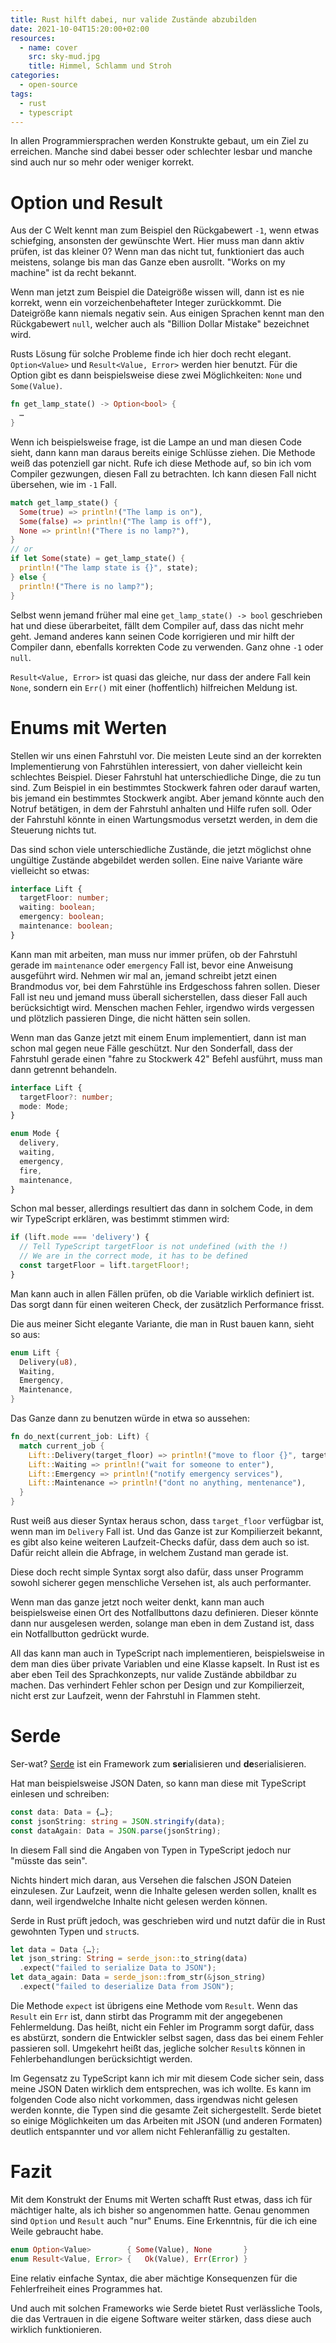 ```yaml
---
title: Rust hilft dabei, nur valide Zustände abzubilden
date: 2021-10-04T15:20:00+02:00
resources:
  - name: cover
    src: sky-mud.jpg
    title: Himmel, Schlamm und Stroh
categories:
  - open-source
tags:
  - rust
  - typescript
---
```

In allen Programmiersprachen werden Konstrukte gebaut, um ein Ziel zu erreichen.
Manche sind dabei besser oder schlechter lesbar und manche sind auch nur so mehr oder weniger korrekt.

<!--more-->

# Option und Result

Aus der C Welt kennt man zum Beispiel den Rückgabewert `-1`, wenn etwas schiefging, ansonsten der gewünschte Wert.
Hier muss man dann aktiv prüfen, ist das kleiner 0?
Wenn man das nicht tut, funktioniert das auch meistens, solange bis man das Ganze eben ausrollt.
"Works on my machine" ist da recht bekannt.

Wenn man jetzt zum Beispiel die Dateigröße wissen will, dann ist es nie korrekt, wenn ein vorzeichenbehafteter Integer zurückkommt.
Die Dateigröße kann niemals negativ sein.
Aus einigen Sprachen kennt man den Rückgabewert `null`, welcher auch als "Billion Dollar Mistake" bezeichnet wird.

Rusts Lösung für solche Probleme finde ich hier doch recht elegant.
`Option<Value>` und `Result<Value, Error>` werden hier benutzt.
Für die Option gibt es dann beispielsweise diese zwei Möglichkeiten: `None` und `Some(Value)`.

```rust
fn get_lamp_state() -> Option<bool> {
  …
}
```

Wenn ich beispielsweise frage, ist die Lampe an und man diesen Code sieht, dann kann man daraus bereits einige Schlüsse ziehen.
Die Methode weiß das potenziell gar nicht.
Rufe ich diese Methode auf, so bin ich vom Compiler gezwungen, diesen Fall zu betrachten.
Ich kann diesen Fall nicht übersehen, wie im `-1` Fall.

```rust
match get_lamp_state() {
  Some(true) => println!("The lamp is on"),
  Some(false) => println!("The lamp is off"),
  None => println!("There is no lamp?"),
}
// or
if let Some(state) = get_lamp_state() {
  println!("The lamp state is {}", state);
} else {
  println!("There is no lamp?");
}
```

Selbst wenn jemand früher mal eine `get_lamp_state() -> bool` geschrieben hat und diese überarbeitet, fällt dem Compiler auf, dass das nicht mehr geht.
Jemand anderes kann seinen Code korrigieren und mir hilft der Compiler dann, ebenfalls korrekten Code zu verwenden.
Ganz ohne `-1` oder `null`.

`Result<Value, Error>` ist quasi das gleiche, nur dass der andere Fall kein `None`, sondern ein `Err()` mit einer (hoffentlich) hilfreichen Meldung ist.

# Enums mit Werten

Stellen wir uns einen Fahrstuhl vor.
Die meisten Leute sind an der korrekten Implementierung von Fahrstühlen interessiert, von daher vielleicht kein schlechtes Beispiel.
Dieser Fahrstuhl hat unterschiedliche Dinge, die zu tun sind.
Zum Beispiel in ein bestimmtes Stockwerk fahren oder darauf warten, bis jemand ein bestimmtes Stockwerk angibt.
Aber jemand könnte auch den Notruf betätigen, in dem der Fahrstuhl anhalten und Hilfe rufen soll.
Oder der Fahrstuhl könnte in einen Wartungsmodus versetzt werden, in dem die Steuerung nichts tut.

Das sind schon viele unterschiedliche Zustände, die jetzt möglichst ohne ungültige Zustände abgebildet werden sollen.
Eine naive Variante wäre vielleicht so etwas:

```typescript
interface Lift {
  targetFloor: number;
  waiting: boolean;
  emergency: boolean;
  maintenance: boolean;
}
```

Kann man mit arbeiten, man muss nur immer prüfen, ob der Fahrstuhl gerade im `maintenance` oder `emergency` Fall ist, bevor eine Anweisung ausgeführt wird.
Nehmen wir mal an, jemand schreibt jetzt einen Brandmodus vor, bei dem Fahrstühle ins Erdgeschoss fahren sollen.
Dieser Fall ist neu und jemand muss überall sicherstellen, dass dieser Fall auch berücksichtigt wird.
Menschen machen Fehler, irgendwo wirds vergessen und plötzlich passieren Dinge, die nicht hätten sein sollen.

Wenn man das Ganze jetzt mit einem Enum implementiert, dann ist man schon mal gegen neue Fälle geschützt.
Nur den Sonderfall, dass der Fahrstuhl gerade einen "fahre zu Stockwerk 42" Befehl ausführt, muss man dann getrennt behandeln.

```typescript
interface Lift {
  targetFloor?: number;
  mode: Mode;
}

enum Mode {
  delivery,
  waiting,
  emergency,
  fire,
  maintenance,
}
```

Schon mal besser, allerdings resultiert das dann in solchem Code, in dem wir TypeScript erklären, was bestimmt stimmen wird:

```typescript
if (lift.mode === 'delivery') {
  // Tell TypeScript targetFloor is not undefined (with the !)
  // We are in the correct mode, it has to be defined
  const targetFloor = lift.targetFloor!;
}
```

Man kann auch in allen Fällen prüfen, ob die Variable wirklich definiert ist.
Das sorgt dann für einen weiteren Check, der zusätzlich Performance frisst.

Die aus meiner Sicht elegante Variante, die man in Rust bauen kann, sieht so aus:

```rust
enum Lift {
  Delivery(u8),
  Waiting,
  Emergency,
  Maintenance,
}
```

Das Ganze dann zu benutzen würde in etwa so aussehen:

```rust
fn do_next(current_job: Lift) {
  match current_job {
    Lift::Delivery(target_floor) => println!("move to floor {}", target_floor),
    Lift::Waiting => println!("wait for someone to enter"),
    Lift::Emergency => println!("notify emergency services"),
    Lift::Maintenance => println!("dont no anything, mentenance"),
  }
}
```

Rust weiß aus dieser Syntax heraus schon, dass `target_floor` verfügbar ist, wenn man im `Delivery` Fall ist.
Und das Ganze ist zur Kompilierzeit bekannt, es gibt also keine weiteren Laufzeit-Checks dafür, dass dem auch so ist.
Dafür reicht allein die Abfrage, in welchem Zustand man gerade ist.

Diese doch recht simple Syntax sorgt also dafür, dass unser Programm sowohl sicherer gegen menschliche Versehen ist, als auch performanter.

Wenn man das ganze jetzt noch weiter denkt, kann man auch beispielsweise einen Ort des Notfallbuttons dazu definieren.
Dieser könnte dann nur ausgelesen werden, solange man eben in dem Zustand ist, dass ein Notfallbutton gedrückt wurde.

All das kann man auch in TypeScript nach implementieren, beispielsweise in dem man dies über private Variablen und eine Klasse kapselt.
In Rust ist es aber eben Teil des Sprachkonzepts, nur valide Zustände abbildbar zu machen.
Das verhindert Fehler schon per Design und zur Kompilierzeit, nicht erst zur Laufzeit, wenn der Fahrstuhl in Flammen steht.

# Serde

Ser-wat? [Serde](https://serde.rs/) ist ein Framework zum **ser**ialisieren und **de**serialisieren.

Hat man beispielsweise JSON Daten, so kann man diese mit TypeScript einlesen und schreiben:

```typescript
const data: Data = {…};
const jsonString: string = JSON.stringify(data);
const dataAgain: Data = JSON.parse(jsonString);
```

In diesem Fall sind die Angaben von Typen in TypeScript jedoch nur "müsste das sein".

Nichts hindert mich daran, aus Versehen die falschen JSON Dateien einzulesen.
Zur Laufzeit, wenn die Inhalte gelesen werden sollen, knallt es dann, weil irgendwelche Inhalte nicht gelesen werden können.

Serde in Rust prüft jedoch, was geschrieben wird und nutzt dafür die in Rust gewohnten Typen und `struct`s.

```rust
let data = Data {…};
let json_string: String = serde_json::to_string(data)
  .expect("failed to serialize Data to JSON");
let data_again: Data = serde_json::from_str(&json_string)
  .expect("failed to deserialize Data from JSON");
```

Die Methode `expect` ist übrigens eine Methode vom `Result`.
Wenn das `Result` ein `Err` ist, dann stirbt das Programm mit der angegebenen Fehlermeldung.
Das heißt, nicht ein Fehler im Programm sorgt dafür, dass es abstürzt, sondern die Entwickler selbst sagen, dass das bei einem Fehler passieren soll.
Umgekehrt heißt das, jegliche solcher `Result`s können in Fehlerbehandlungen berücksichtigt werden.

Im Gegensatz zu TypeScript kann ich mir mit diesem Code sicher sein, dass meine JSON Daten wirklich dem entsprechen, was ich wollte.
Es kann im folgenden Code also nicht vorkommen, dass irgendwas nicht gelesen werden konnte, die Typen sind die gesamte Zeit sichergestellt.
Serde bietet so einige Möglichkeiten um das Arbeiten mit JSON (und anderen Formaten) deutlich entspannter und vor allem nicht Fehleranfällig zu gestalten.

# Fazit

Mit dem Konstrukt der Enums mit Werten schafft Rust etwas, dass ich für mächtiger halte, als ich bisher so angenommen hatte.
Genau genommen sind `Option` und `Result` auch "nur" Enums.
Eine Erkenntnis, für die ich eine Weile gebraucht habe.

```rust
enum Option<Value>        { Some(Value), None       }
enum Result<Value, Error> {   Ok(Value), Err(Error) }
```

Eine relativ einfache Syntax, die aber mächtige Konsequenzen für die Fehlerfreiheit eines Programmes hat.

Und auch mit solchen Frameworks wie Serde bietet Rust verlässliche Tools, die das Vertrauen in die eigene Software weiter stärken, dass diese auch wirklich funktionieren.
